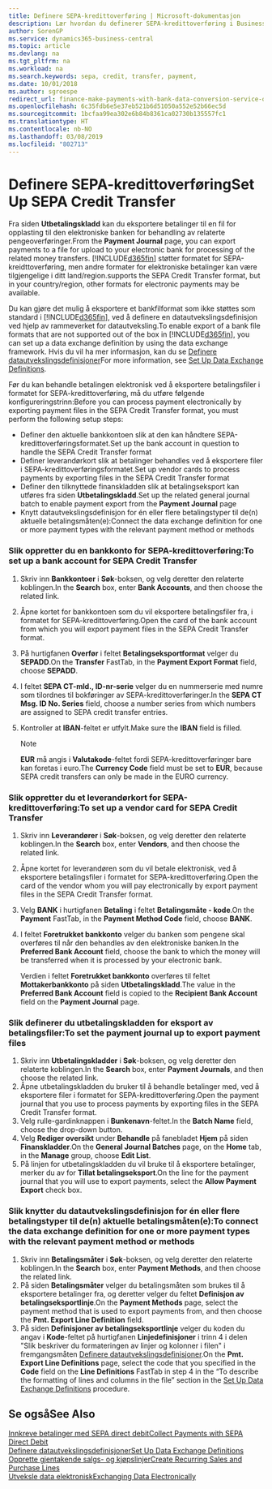 ```yaml
---
title: Definere SEPA-kredittoverføring | Microsoft-dokumentasjon
description: Lær hvordan du definerer SEPA-kredittoverføring i Business Central.
author: SorenGP
ms.service: dynamics365-business-central
ms.topic: article
ms.devlang: na
ms.tgt_pltfrm: na
ms.workload: na
ms.search.keywords: sepa, credit, transfer, payment,
ms.date: 10/01/2018
ms.author: sgroespe
redirect_url: finance-make-payments-with-bank-data-conversion-service-or-sepa-credit-transfer
ms.openlocfilehash: 6c35fdb6e5e37eb521b6d51050a552e52b66ec5d
ms.sourcegitcommit: 1bcfaa99ea302e6b84b8361ca02730b135557fc1
ms.translationtype: HT
ms.contentlocale: nb-NO
ms.lasthandoff: 03/08/2019
ms.locfileid: "802713"
---
```

# <a name="set-up-sepa-credit-transfer"></a><span data-ttu-id="0da4b-103">Definere SEPA-kredittoverføring</span><span class="sxs-lookup"><span data-stu-id="0da4b-103">Set Up SEPA Credit Transfer</span></span>
<span data-ttu-id="0da4b-104">Fra siden **Utbetalingskladd** kan du eksportere betalinger til en fil for opplasting til den elektroniske banken for behandling av relaterte pengeoverføringer.</span><span class="sxs-lookup"><span data-stu-id="0da4b-104">From the **Payment Journal** page, you can export payments to a file for upload to your electronic bank for processing of the related money transfers.</span></span> [!INCLUDE[d365fin](includes/d365fin_md.md)] <span data-ttu-id="0da4b-105">støtter formatet for SEPA-kreidttoverføring, men andre formater for elektroniske betalinger kan være tilgjengelige i ditt land/region.</span><span class="sxs-lookup"><span data-stu-id="0da4b-105">supports the SEPA Credit Transfer format, but in your country/region, other formats for electronic payments may be available.</span></span>  

<span data-ttu-id="0da4b-106">Du kan gjøre det mulig å eksportere et bankfilformat som ikke støttes som standard i [!INCLUDE[d365fin](includes/d365fin_md.md)], ved å definere en datautvekslingsdefinisjon ved hjelp av rammeverket for datautveksling.</span><span class="sxs-lookup"><span data-stu-id="0da4b-106">To enable export of a bank file formats that are not supported out of the box in [!INCLUDE[d365fin](includes/d365fin_md.md)], you can set up a data exchange definition by using the data exchange framework.</span></span> <span data-ttu-id="0da4b-107">Hvis du vil ha mer informasjon, kan du se [Definere datautvekslingsdefinisjoner](across-how-to-set-up-data-exchange-definitions.md)</span><span class="sxs-lookup"><span data-stu-id="0da4b-107">For more information, see [Set Up Data Exchange Definitions](across-how-to-set-up-data-exchange-definitions.md).</span></span>  

<span data-ttu-id="0da4b-108">Før du kan behandle betalingen elektronisk ved å eksportere betalingsfiler i formatet for SEPA-kredittoverføring, må du utføre følgende konfigureringstrinn:</span><span class="sxs-lookup"><span data-stu-id="0da4b-108">Before you can process payment electronically by exporting payment files in the SEPA Credit Transfer format, you must perform the following setup steps:</span></span>  

* <span data-ttu-id="0da4b-109">Definer den aktuelle bankkontoen slik at den kan håndtere SEPA-kredittoverføringsformatet.</span><span class="sxs-lookup"><span data-stu-id="0da4b-109">Set up the bank account in question to handle the SEPA Credit Transfer format</span></span>  
* <span data-ttu-id="0da4b-110">Definer leverandørkort slik at betalinger behandles ved å eksportere filer i SEPA-kredittoverføringsformatet.</span><span class="sxs-lookup"><span data-stu-id="0da4b-110">Set up vendor cards to process payments by exporting files in the SEPA Credit Transfer format</span></span>  
* <span data-ttu-id="0da4b-111">Definer den tilknyttede finanskladden slik at betalingseksport kan utføres fra siden **Utbetalingskladd**.</span><span class="sxs-lookup"><span data-stu-id="0da4b-111">Set up the related general journal batch to enable payment export from the **Payment Journal** page</span></span>  
* <span data-ttu-id="0da4b-112">Knytt datautvekslingsdefinisjon for én eller flere betalingstyper til de(n) aktuelle betalingsmåten(e):</span><span class="sxs-lookup"><span data-stu-id="0da4b-112">Connect the data exchange definition for one or more payment types with the relevant payment method or methods</span></span>  

### <a name="to-set-up-a-bank-account-for-sepa-credit-transfer"></a><span data-ttu-id="0da4b-113">Slik oppretter du en bankkonto for SEPA-kredittoverføring:</span><span class="sxs-lookup"><span data-stu-id="0da4b-113">To set up a bank account for SEPA Credit Transfer</span></span>  
1. <span data-ttu-id="0da4b-114">Skriv inn **Bankkontoer** i **Søk**-boksen, og velg deretter den relaterte koblingen.</span><span class="sxs-lookup"><span data-stu-id="0da4b-114">In the **Search** box, enter **Bank Accounts**, and then choose the related link.</span></span>  
2. <span data-ttu-id="0da4b-115">Åpne kortet for bankkontoen som du vil eksportere betalingsfiler fra, i formatet for SEPA-kredittoverføring.</span><span class="sxs-lookup"><span data-stu-id="0da4b-115">Open the card of the bank account from which you will export payment files in the SEPA Credit Transfer format.</span></span>  
3. <span data-ttu-id="0da4b-116">På hurtigfanen **Overfør** i feltet **Betalingseksportformat** velger du **SEPADD**.</span><span class="sxs-lookup"><span data-stu-id="0da4b-116">On the **Transfer** FastTab, in the **Payment Export Format** field, choose **SEPADD**.</span></span>  
4. <span data-ttu-id="0da4b-117">I feltet **SEPA CT-mld., ID-nr-serie** velger du en nummerserie med numre som tilordnes til bokføringer av SEPA-kredittoverføringer.</span><span class="sxs-lookup"><span data-stu-id="0da4b-117">In the **SEPA CT Msg. ID No. Series** field, choose a number series from which numbers are assigned to SEPA credit transfer entries.</span></span>  
5. <span data-ttu-id="0da4b-118">Kontroller at **IBAN**-feltet er utfylt.</span><span class="sxs-lookup"><span data-stu-id="0da4b-118">Make sure the **IBAN** field is filled.</span></span>  

    > [!NOTE]  
    >  <span data-ttu-id="0da4b-119">**EUR** må angis i **Valutakode**-feltet fordi SEPA-kredittoverføringer bare kan foretas i euro.</span><span class="sxs-lookup"><span data-stu-id="0da4b-119">The **Currency Code** field must be set to **EUR**, because SEPA credit transfers can only be made in the EURO currency.</span></span>  

### <a name="to-set-up-a-vendor-card-for-sepa-credit-transfer"></a><span data-ttu-id="0da4b-120">Slik oppretter du et leverandørkort for SEPA-kredittoverføring:</span><span class="sxs-lookup"><span data-stu-id="0da4b-120">To set up a vendor card for SEPA Credit Transfer</span></span>  
1. <span data-ttu-id="0da4b-121">Skriv inn **Leverandører** i **Søk**-boksen, og velg deretter den relaterte koblingen.</span><span class="sxs-lookup"><span data-stu-id="0da4b-121">In the **Search** box, enter **Vendors**, and then choose the related link.</span></span>  
2. <span data-ttu-id="0da4b-122">Åpne kortet for leverandøren som du vil betale elektronisk, ved å eksportere betalingsfiler i formatet for SEPA-kredittoverføring.</span><span class="sxs-lookup"><span data-stu-id="0da4b-122">Open the card of the vendor whom you will pay electronically by export payment files in the SEPA Credit Transfer format.</span></span>  
3. <span data-ttu-id="0da4b-123">Velg **BANK** i hurtigfanen **Betaling** i feltet **Betalingsmåte - kode**.</span><span class="sxs-lookup"><span data-stu-id="0da4b-123">On the **Payment** FastTab, in the **Payment Method Code** field, choose **BANK**.</span></span>  
4. <span data-ttu-id="0da4b-124">I feltet **Foretrukket bankkonto** velger du banken som pengene skal overføres til når den behandles av den elektroniske banken.</span><span class="sxs-lookup"><span data-stu-id="0da4b-124">In the **Preferred Bank Account** field, choose the bank to which the money will be transferred when it is processed by your electronic bank.</span></span>  

     <span data-ttu-id="0da4b-125">Verdien i feltet **Foretrukket bankkonto** overføres til feltet **Mottakerbankkonto** på siden **Utbetalingskladd**.</span><span class="sxs-lookup"><span data-stu-id="0da4b-125">The value in the **Preferred Bank Account** field is copied to the **Recipient Bank Account** field on the **Payment Journal** page.</span></span>  

### <a name="to-set-the-payment-journal-up-to-export-payment-files"></a><span data-ttu-id="0da4b-126">Slik definerer du utbetalingskladden for eksport av betalingsfiler:</span><span class="sxs-lookup"><span data-stu-id="0da4b-126">To set the payment journal up to export payment files</span></span>  
1. <span data-ttu-id="0da4b-127">Skriv inn **Utbetalingskladder** i **Søk**-boksen, og velg deretter den relaterte koblingen.</span><span class="sxs-lookup"><span data-stu-id="0da4b-127">In the **Search** box, enter **Payment Journals**, and then choose the related link.</span></span>  
2. <span data-ttu-id="0da4b-128">Åpne utbetalingskladden du bruker til å behandle betalinger med, ved å eksportere filer i formatet for SEPA-kredittoverføring.</span><span class="sxs-lookup"><span data-stu-id="0da4b-128">Open the payment journal that you use to process payments by exporting files in the SEPA Credit Transfer format.</span></span>  
3. <span data-ttu-id="0da4b-129">Velg rulle\-gardinknappen i **Bunkenavn**-feltet.</span><span class="sxs-lookup"><span data-stu-id="0da4b-129">In the **Batch Name** field, choose the drop\-down button.</span></span>  
4. <span data-ttu-id="0da4b-130">Velg **Rediger oversikt** under **Behandle** på fanebladet **Hjem** på siden **Finanskladder**.</span><span class="sxs-lookup"><span data-stu-id="0da4b-130">On the **General Journal Batches** page, on the **Home** tab, in the **Manage** group, choose **Edit List**.</span></span>  
5. <span data-ttu-id="0da4b-131">På linjen for utbetalingskladden du vil bruke til å eksportere betalinger, merker du av for **Tillat betalingseksport**.</span><span class="sxs-lookup"><span data-stu-id="0da4b-131">On the line for the payment journal that you will use to export payments, select the **Allow Payment Export** check box.</span></span>  

### <a name="to-connect-the-data-exchange-definition-for-one-or-more-payment-types-with-the-relevant-payment-method-or-methods"></a><span data-ttu-id="0da4b-132">Slik knytter du datautvekslingsdefinisjon for én eller flere betalingstyper til de(n) aktuelle betalingsmåten(e):</span><span class="sxs-lookup"><span data-stu-id="0da4b-132">To connect the data exchange definition for one or more payment types with the relevant payment method or methods</span></span>  
1. <span data-ttu-id="0da4b-133">Skriv inn **Betalingsmåter** i **Søk**-boksen, og velg deretter den relaterte koblingen.</span><span class="sxs-lookup"><span data-stu-id="0da4b-133">In the **Search** box, enter **Payment Methods**, and then choose the related link.</span></span>  
2. <span data-ttu-id="0da4b-134">På siden **Betalingsmåter** velger du betalingsmåten som brukes til å eksportere betalinger fra, og deretter velger du feltet **Definisjon av betalingseksportlinje**.</span><span class="sxs-lookup"><span data-stu-id="0da4b-134">On the **Payment Methods** page, select the payment method that is used to export payments from, and then choose the **Pmt. Export Line Definition** field.</span></span>  
3. <span data-ttu-id="0da4b-135">På siden **Definisjoner av betalingseksportlinje** velger du koden du angav i **Kode**-feltet på hurtigfanen **Linjedefinisjoner** i trinn 4 i delen "Slik beskriver du formateringen av linjer og kolonner i filen" i fremgangsmåten [Definere datautvekslingsdefinisjoner](across-how-to-set-up-data-exchange-definitions.md).</span><span class="sxs-lookup"><span data-stu-id="0da4b-135">On the **Pmt. Export Line Definitions** page, select the code that you specified in the **Code** field on the **Line Definitions** FastTab in step 4 in the “To describe the formatting of lines and columns in the file” section in the [Set Up Data Exchange Definitions](across-how-to-set-up-data-exchange-definitions.md) procedure.</span></span>  

## <a name="see-also"></a><span data-ttu-id="0da4b-136">Se også</span><span class="sxs-lookup"><span data-stu-id="0da4b-136">See Also</span></span>  
[<span data-ttu-id="0da4b-137">Innkreve betalinger med SEPA direct debit</span><span class="sxs-lookup"><span data-stu-id="0da4b-137">Collect Payments with SEPA Direct Debit</span></span>](finance-collect-payments-with-sepa-direct-debit.md)  
[<span data-ttu-id="0da4b-138">Definere datautvekslingsdefinisjoner</span><span class="sxs-lookup"><span data-stu-id="0da4b-138">Set Up Data Exchange Definitions</span></span>](across-how-to-set-up-data-exchange-definitions.md)  
[<span data-ttu-id="0da4b-139">Opprette gjentakende salgs- og kjøpslinjer</span><span class="sxs-lookup"><span data-stu-id="0da4b-139">Create Recurring Sales and Purchase Lines</span></span>](sales-how-work-standard-lines.md)  
[<span data-ttu-id="0da4b-140">Utveksle data elektronisk</span><span class="sxs-lookup"><span data-stu-id="0da4b-140">Exchanging Data Electronically</span></span>](across-data-exchange.md)  
